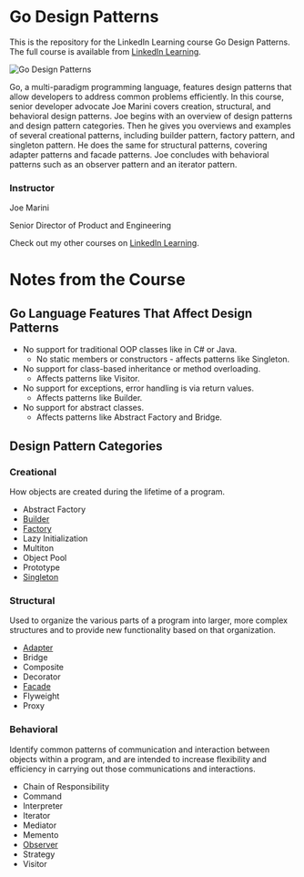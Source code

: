 # Go Design Patterns
This is the repository for the LinkedIn Learning course Go Design Patterns. The full course is available from [LinkedIn Learning][lil-course-url].

![Go Design Patterns][lil-thumbnail-url]

Go, a multi-paradigm programming language, features design patterns that allow developers to address common problems efficiently. In this course, senior developer advocate Joe Marini covers creation, structural, and behavioral design patterns. Joe begins with an overview of design patterns and design pattern categories. Then he gives you overviews and examples of several creational patterns, including builder pattern, factory pattern, and singleton pattern. He does the same for structural patterns, covering adapter patterns and facade patterns. Joe concludes with behavioral patterns such as an observer pattern and an iterator pattern.

### Instructor

Joe Marini

Senior Director of Product and Engineering


Check out my other courses on [LinkedIn Learning](https://www.linkedin.com/learning/instructors/joe-marini).

[lil-course-url]: https://www.linkedin.com/learning/go-design-patterns
[lil-thumbnail-url]: https://cdn.lynda.com/course/2880139/2880139-1627493767900-16x9.jpg

# Notes from the Course

## Go Language Features That Affect Design Patterns

- No support for traditional OOP classes like in C# or Java.
    - No static members or constructors - affects patterns like Singleton.
- No support for class-based inheritance or method overloading.
    - Affects patterns like Visitor.
- No support for exceptions, error handling is via return values.
    - Affects patterns like Builder.
- No support for abstract classes.
    - Affects patterns like Abstract Factory and Bridge.

## Design Pattern Categories

### Creational

How objects are created during the lifetime of a program.

- Abstract Factory
- [Builder](./Start/Creational/Builder/README.md)
- [Factory](./Start/Creational/Factory/README.md)
- Lazy Initialization
- Multiton
- Object Pool
- Prototype
- [Singleton](./Start/Creational/Singleton/README.md)

### Structural

Used to organize the various parts of a program into larger, more complex structures and to provide new functionality based on that organization.

- [Adapter](./Start/Structural/Adapter/README.md)
- Bridge
- Composite
- Decorator
- [Facade](./Start/Structural/Facade/README.md)
- Flyweight
- Proxy

### Behavioral

Identify common patterns of communication and interaction between objects within a program, and are intended to increase flexibility and efficiency in carrying out those communications and interactions.

- Chain of Responsibility
- Command
- Interpreter
- Iterator
- Mediator
- Memento
- [Observer](./Start/Behavioral/Observer/README.md)
- Strategy
- Visitor
